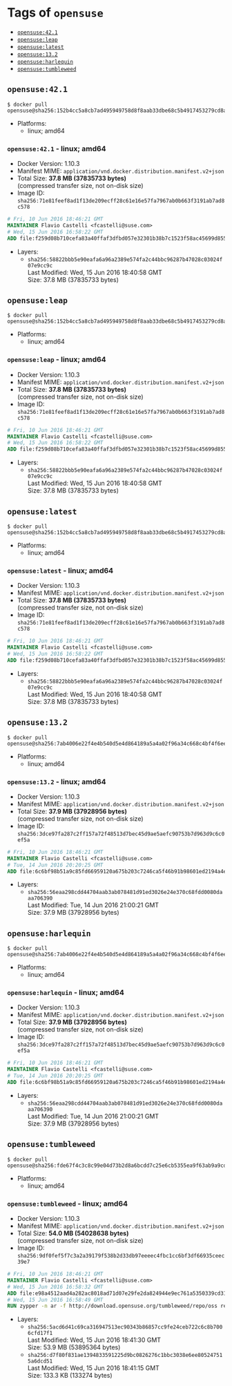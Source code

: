<!-- THIS FILE IS GENERATED VIA '.template-helpers/generate-tag-details.pl' -->

# Tags of `opensuse`

-	[`opensuse:42.1`](#opensuse421)
-	[`opensuse:leap`](#opensuseleap)
-	[`opensuse:latest`](#opensuselatest)
-	[`opensuse:13.2`](#opensuse132)
-	[`opensuse:harlequin`](#opensuseharlequin)
-	[`opensuse:tumbleweed`](#opensusetumbleweed)

## `opensuse:42.1`

```console
$ docker pull opensuse@sha256:152b4cc5a8cb7ad495949758d8f8aab33dbe68c5b4917453279cd8a6687c26bf
```

-	Platforms:
	-	linux; amd64

### `opensuse:42.1` - linux; amd64

-	Docker Version: 1.10.3
-	Manifest MIME: `application/vnd.docker.distribution.manifest.v2+json`
-	Total Size: **37.8 MB (37835733 bytes)**  
	(compressed transfer size, not on-disk size)
-	Image ID: `sha256:71e81feef8ad1f13de209ecff28c61e16e57fa7967ab0b663f3191ab7ad8c578`

```dockerfile
# Fri, 10 Jun 2016 18:46:21 GMT
MAINTAINER Flavio Castelli <fcastelli@suse.com>
# Wed, 15 Jun 2016 16:58:22 GMT
ADD file:f259d08b710cefa83a40ffaf3dfbd057e32301b38b7c1523f58ac45699d8551c in /
```

-	Layers:
	-	`sha256:58822bbb5e90eafa6a96a2389e574fa2c44bbc96287b47028c03024f07e9cc9c`  
		Last Modified: Wed, 15 Jun 2016 18:40:58 GMT  
		Size: 37.8 MB (37835733 bytes)

## `opensuse:leap`

```console
$ docker pull opensuse@sha256:152b4cc5a8cb7ad495949758d8f8aab33dbe68c5b4917453279cd8a6687c26bf
```

-	Platforms:
	-	linux; amd64

### `opensuse:leap` - linux; amd64

-	Docker Version: 1.10.3
-	Manifest MIME: `application/vnd.docker.distribution.manifest.v2+json`
-	Total Size: **37.8 MB (37835733 bytes)**  
	(compressed transfer size, not on-disk size)
-	Image ID: `sha256:71e81feef8ad1f13de209ecff28c61e16e57fa7967ab0b663f3191ab7ad8c578`

```dockerfile
# Fri, 10 Jun 2016 18:46:21 GMT
MAINTAINER Flavio Castelli <fcastelli@suse.com>
# Wed, 15 Jun 2016 16:58:22 GMT
ADD file:f259d08b710cefa83a40ffaf3dfbd057e32301b38b7c1523f58ac45699d8551c in /
```

-	Layers:
	-	`sha256:58822bbb5e90eafa6a96a2389e574fa2c44bbc96287b47028c03024f07e9cc9c`  
		Last Modified: Wed, 15 Jun 2016 18:40:58 GMT  
		Size: 37.8 MB (37835733 bytes)

## `opensuse:latest`

```console
$ docker pull opensuse@sha256:152b4cc5a8cb7ad495949758d8f8aab33dbe68c5b4917453279cd8a6687c26bf
```

-	Platforms:
	-	linux; amd64

### `opensuse:latest` - linux; amd64

-	Docker Version: 1.10.3
-	Manifest MIME: `application/vnd.docker.distribution.manifest.v2+json`
-	Total Size: **37.8 MB (37835733 bytes)**  
	(compressed transfer size, not on-disk size)
-	Image ID: `sha256:71e81feef8ad1f13de209ecff28c61e16e57fa7967ab0b663f3191ab7ad8c578`

```dockerfile
# Fri, 10 Jun 2016 18:46:21 GMT
MAINTAINER Flavio Castelli <fcastelli@suse.com>
# Wed, 15 Jun 2016 16:58:22 GMT
ADD file:f259d08b710cefa83a40ffaf3dfbd057e32301b38b7c1523f58ac45699d8551c in /
```

-	Layers:
	-	`sha256:58822bbb5e90eafa6a96a2389e574fa2c44bbc96287b47028c03024f07e9cc9c`  
		Last Modified: Wed, 15 Jun 2016 18:40:58 GMT  
		Size: 37.8 MB (37835733 bytes)

## `opensuse:13.2`

```console
$ docker pull opensuse@sha256:7ab4006e22f4e4b540d5e4d864189a5a4a02f96a34c668c4bf4f6eed2ffc29b6
```

-	Platforms:
	-	linux; amd64

### `opensuse:13.2` - linux; amd64

-	Docker Version: 1.10.3
-	Manifest MIME: `application/vnd.docker.distribution.manifest.v2+json`
-	Total Size: **37.9 MB (37928956 bytes)**  
	(compressed transfer size, not on-disk size)
-	Image ID: `sha256:3dce97fa287c2ff157a72f48513d7bec45d9ae5aefc90753b7d963d9c6c0ef5a`

```dockerfile
# Fri, 10 Jun 2016 18:46:21 GMT
MAINTAINER Flavio Castelli <fcastelli@suse.com>
# Tue, 14 Jun 2016 20:20:25 GMT
ADD file:6c6bf98b51a9c85fd66959120a675b203c7246ca5f46b91b98601ed2194a4ed5 in /
```

-	Layers:
	-	`sha256:56eaa298cdd44704aab3ab078481d91ed3026e24e370c68fdd0080daaa706390`  
		Last Modified: Tue, 14 Jun 2016 21:00:21 GMT  
		Size: 37.9 MB (37928956 bytes)

## `opensuse:harlequin`

```console
$ docker pull opensuse@sha256:7ab4006e22f4e4b540d5e4d864189a5a4a02f96a34c668c4bf4f6eed2ffc29b6
```

-	Platforms:
	-	linux; amd64

### `opensuse:harlequin` - linux; amd64

-	Docker Version: 1.10.3
-	Manifest MIME: `application/vnd.docker.distribution.manifest.v2+json`
-	Total Size: **37.9 MB (37928956 bytes)**  
	(compressed transfer size, not on-disk size)
-	Image ID: `sha256:3dce97fa287c2ff157a72f48513d7bec45d9ae5aefc90753b7d963d9c6c0ef5a`

```dockerfile
# Fri, 10 Jun 2016 18:46:21 GMT
MAINTAINER Flavio Castelli <fcastelli@suse.com>
# Tue, 14 Jun 2016 20:20:25 GMT
ADD file:6c6bf98b51a9c85fd66959120a675b203c7246ca5f46b91b98601ed2194a4ed5 in /
```

-	Layers:
	-	`sha256:56eaa298cdd44704aab3ab078481d91ed3026e24e370c68fdd0080daaa706390`  
		Last Modified: Tue, 14 Jun 2016 21:00:21 GMT  
		Size: 37.9 MB (37928956 bytes)

## `opensuse:tumbleweed`

```console
$ docker pull opensuse@sha256:fde67f4c3c8c99e04d73b2d8a6bcdd7c25e6cb5355ea9f63ab9a9cd82b0e7768
```

-	Platforms:
	-	linux; amd64

### `opensuse:tumbleweed` - linux; amd64

-	Docker Version: 1.10.3
-	Manifest MIME: `application/vnd.docker.distribution.manifest.v2+json`
-	Total Size: **54.0 MB (54028638 bytes)**  
	(compressed transfer size, not on-disk size)
-	Image ID: `sha256:9df0fef5f7c3a2a39179f538b2d33db97eeeec4fbc1cc6bf3df66935ceec39e7`

```dockerfile
# Fri, 10 Jun 2016 18:46:21 GMT
MAINTAINER Flavio Castelli <fcastelli@suse.com>
# Wed, 15 Jun 2016 16:58:32 GMT
ADD file:e98a4512aad4a282ac8018ad71d07e29fe2da824944e9ec761a5350339cd3130 in /
# Wed, 15 Jun 2016 16:58:49 GMT
RUN zypper -n ar -f http://download.opensuse.org/tumbleweed/repo/oss repo-oss &&     zypper -n ar -f http://download.opensuse.org/tumbleweed/repo/non-oss repo-non-oss &&     zypper -n ar -f http://download.opensuse.org/update/tumbleweed/ repo-update &&     zypper -n ar -f -d http://download.opensuse.org/tumbleweed/repo/debug repo-debug
```

-	Layers:
	-	`sha256:5acd6d41c69ca316947513ec90343b86857cc9fe24ceb722c6c8b7006cfd17f1`  
		Last Modified: Wed, 15 Jun 2016 18:41:30 GMT  
		Size: 53.9 MB (53895364 bytes)
	-	`sha256:d7f80f831ae1394833591225d9bc0826276c1bbc3038e6ee805247515a6dcd51`  
		Last Modified: Wed, 15 Jun 2016 18:41:15 GMT  
		Size: 133.3 KB (133274 bytes)
